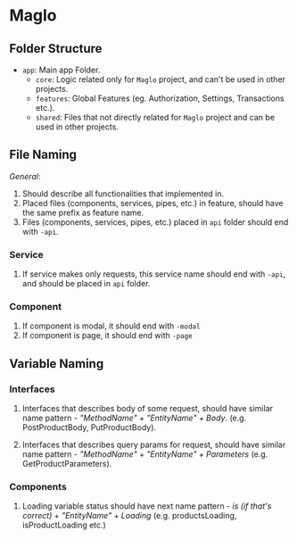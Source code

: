 # Maglo

## Folder Structure
- `app`: Main app Folder.
  - `core`: Logic related only for `Maglo` project, and can't be used in other projects.
  - `features`: Global Features (eg. Authorization, Settings, Transactions etc.).
  - `shared`: Files that not directly related for `Maglo` project and can be used in other projects.

## File Naming
*General*: 
1. Should describe all functionalities that implemented in.
2. Placed files (components, services, pipes, etc.) in feature, should have the same 
prefix as feature name.
3. Files (components, services, pipes, etc.) placed in `api` folder should end with `-api`.

### Service
1. If service makes only requests, this service name should end with `-api`, 
and should be placed in `api` folder.

### Component
1. If component is modal, it should end with `-modal`
2. If component is page, it should end with `-page`


## Variable Naming

### Interfaces

1. Interfaces that describes body of some request, should have similar name pattern - 
*"MethodName"* + *"EntityName"* + *Body*. (e.g. PostProductBody, PutProductBody).

2. Interfaces that describes query params for request, should have similar name pattern -
*"MethodName"* + *"EntityName"* + *Parameters* (e.g. GetProductParameters).

### Components

1. Loading variable status should have next name pattern - 
*is (if that's correct)* + *"EntityName"* + *Loading* (e.g. productsLoading, isProductLoading etc.)
